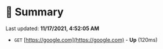 # 📖 Summary
Last updated: **11/17/2021, 4:52:05 AM**

- `GET` [https://google.com](https://google.com) - **Up** (120ms)
